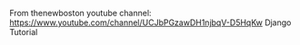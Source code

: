 From thenewboston youtube channel: https://www.youtube.com/channel/UCJbPGzawDH1njbqV-D5HqKw
Django Tutorial
